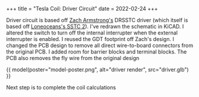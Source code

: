 +++
title = "Tesla Coil: Driver Circuit"
date = 2022-02-24
+++

Driver circuit is based off [Zach Armstrong's](https://hackaday.io/project/182391-the-easy-powerful-solid-state-tesla-coil) DRSSTC driver (which itself is based off [Loneoceans's SSTC 2](https://www.loneoceans.com/labs/sstc2/sstc2schematicv10.jpg)).  I've redrawn the schematic in KiCAD.  I altered the switch to turn off the internal interrupter when the external interrupter is enabled.  I reused the GDT footprint off Zach's design.  I changed the PCB design to remove all direct wire-to-board connectors from the original PCB.  I added room for barrier blocks and terminal blocks.  The PCB also removes the fly wire from the original design

{{ model(poster="model-poster.png", alt="driver render", src="driver.glb") }}

Next step is to complete the coil calculations